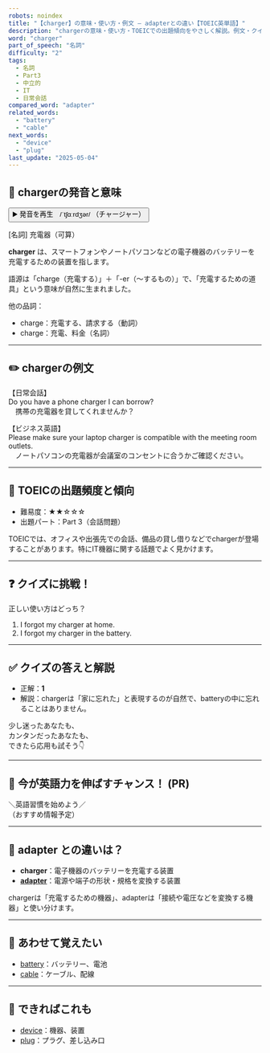 ```yaml
---
robots: noindex
title: "【charger】の意味・使い方・例文 ― adapterとの違い【TOEIC英単語】"
description: "chargerの意味・使い方・TOEICでの出題傾向をやさしく解説。例文・クイズ付きでadapterとの違いもわかりやすく学べます。"
word: "charger"
part_of_speech: "名詞"
difficulty: "2"
tags:
  - 名詞
  - Part3
  - 中立的
  - IT
  - 日常会話
compared_word: "adapter"
related_words:
  - "battery"
  - "cable"
next_words:
  - "device"
  - "plug"
last_update: "2025-05-04"
---
```


## 🔰 chargerの発音と意味

<button class="play-audio" onclick="playTTS('charger')">
  <span class="play-audio-main">
    ▶️ 発音を再生　/ˈtʃɑːrdʒər/
  </span>
  <span class="play-audio-sub">
    （チャージャー）
  </span>
</button>

[名詞] 充電器（可算）

**charger** は、スマートフォンやノートパソコンなどの電子機器のバッテリーを充電するための装置を指します。

語源は「charge（充電する）」＋「-er（～するもの）」で、「充電するための道具」という意味が自然に生まれました。

他の品詞：  
- charge：充電する、請求する（動詞）
- charge：充電、料金（名詞）

---

## ✏️ chargerの例文

【日常会話】  
Do you have a phone charger I can borrow?  
　携帯の充電器を貸してくれませんか？

【ビジネス英語】  
Please make sure your laptop charger is compatible with the meeting room outlets.  
　ノートパソコンの充電器が会議室のコンセントに合うかご確認ください。

---

## 🎯 TOEICの出題頻度と傾向

- 難易度：★★☆☆☆
- 出題パート：Part 3（会話問題）

TOEICでは、オフィスや出張先での会話、備品の貸し借りなどでchargerが登場することがあります。特にIT機器に関する話題でよく見かけます。

---

## ❓ クイズに挑戦！

正しい使い方はどっち？

1. I forgot my charger at home.  
2. I forgot my charger in the battery.

---

## ✅ クイズの答えと解説

- 正解：**1**
- 解説：chargerは「家に忘れた」と表現するのが自然で、batteryの中に忘れることはありません。

少し迷ったあなたも、  
カンタンだったあなたも、  
できたら応用も試そう👇️

---

## 🚀 今が英語力を伸ばすチャンス！ (PR)

<div class="info-center">
＼英語習慣を始めよう／<br>  
（おすすめ情報予定）
</div>

---

## 🤔  adapter との違いは？

- **charger**：電子機器のバッテリーを充電する装置
- **[adapter](/word/adapter/)**：電源や端子の形状・規格を変換する装置

chargerは「充電するための機器」、adapterは「接続や電圧などを変換する機器」と使い分けます。

---

## 🧩 あわせて覚えたい

- [battery](/word/battery/)：バッテリー、電池
- [cable](/word/cable/)：ケーブル、配線

---

## 📖 できればこれも

- [device](/word/device/)：機器、装置
- [plug](/word/plug/)：プラグ、差し込み口

<!-- cvid: aid44_bid13 -->
